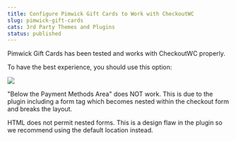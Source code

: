 ```yaml
---
title: Configure Pimwick Gift Cards to Work with CheckoutWC
slug: pimwick-gift-cards
cats: 3rd Party Themes and Plugins
status: published
---
```



  <p>
    Pimwick Gift Cards has been tested and works with CheckoutWC properly.
  </p>
  <p>
    To have the best experience, you should use this option:
  </p>
  <p>
    <img src="https://s3.amazonaws.com/helpscout.net/docs/assets/5bdde2822c7d3a01757ac42e/images/5f98394246e0fb0017991135/file-KKZhS5yaBK.png" />
  </p>
  <p>
    "Below the Payment Methods Area" does NOT work. This is due to the plugin including a form tag which becomes nested within the checkout form and breaks the layout.
  </p>
  <p>
    HTML does not permit nested forms. This is a design flaw in the plugin so we recommend using the default location instead.
  </p>
